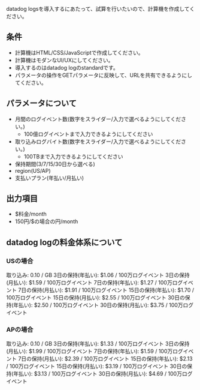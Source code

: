 datadog logsを導入するにあたって、試算を行いたいので、計算機を作成してください。

## 条件

- 計算機はHTML/CSS/JavaScriptで作成してください。
- 計算機はモダンなUI/UXにしてください。
- 導入するのはdatadog logのstandardです。
- パラメータの操作をGETパラメータに反映して、URLを共有できるようにしてください。

## パラメータについて
- 月間のログイベント数(数字をスライダー/入力で選べるようにしてください。)
  - 100億ログイベントまで入力できるようにしてください
- 取り込みログバイト数(数字をスライダー/入力で選べるようにしてください。)
  - 100TBまで入力できるようにしてください
- 保持期間(3/7/15/30日から選べる)
- region(US/AP)
- 支払いプラン(年払い/月払い)

## 出力項目
- $料金/month
- 150円/$の場合の円/month

## datadog logの料金体系について

### USの場合
取り込み: 0.10 / GB
3日の保持(年払い): $1.06 / 100万ログイベント
3日の保持(月払い): $1.59 / 100万ログイベント
7日の保持(年払い): $1.27 / 100万ログイベント
7日の保持(月払い): $1.91 / 100万ログイベント
15日の保持(年払い): $1.70 / 100万ログイベント
15日の保持(月払い): $2.55 / 100万ログイベント
30日の保持(年払い): $2.50 / 100万ログイベント
30日の保持(月払い): $3.75 / 100万ログイベント

### APの場合
取り込み: 0.10 / GB
3日の保持(年払い): $1.33 / 100万ログイベント
3日の保持(月払い): $1.99 / 100万ログイベント
7日の保持(年払い): $1.59 / 100万ログイベント
7日の保持(月払い): $2.39 / 100万ログイベント
15日の保持(年払い): $2.13 / 100万ログイベント
15日の保持(月払い): $3.19 / 100万ログイベント
30日の保持(年払い): $3.13 / 100万ログイベント
30日の保持(月払い): $4.69 / 100万ログイベント